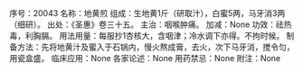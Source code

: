 序号：20043
名称：地黄煎
组成：生地黄1斤（研取汁），白蜜5两，马牙消3两（细研）。
出处：《圣惠》卷三十五。
主治：咽喉肿痛。
加减：None
功效：祛热毒，利胸膈。
用法用量：每服抄1杏核大，含咽津；冷水调下亦得。不拘时候。
制备方法：先将地黄汁及蜜入于石锅内，慢火熬成膏，去火，次下马牙消，搅令匀，用瓷盒盛。
临床应用：None
各家论述：None
用药禁忌：None
附注：None
